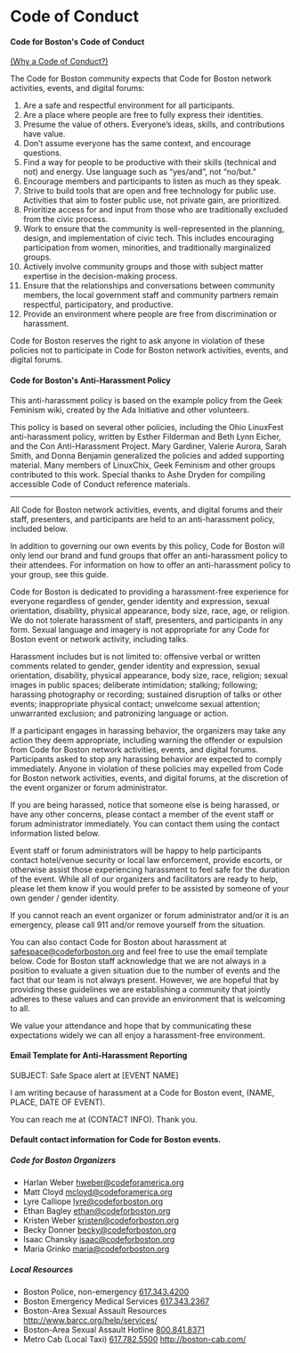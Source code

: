 Code of Conduct
===============

#### Code for Boston's Code of Conduct

[(Why a Code of Conduct?)](http://incisive.nu/2014/codes-of-conduct/)

The Code for Boston community expects that Code for Boston network activities, events, and digital forums:

1. Are a safe and respectful environment for all participants.
2. Are a place where people are free to fully express their identities.
3. Presume the value of others. Everyone’s ideas, skills, and contributions have value.
4. Don’t assume everyone has the same context, and encourage questions.
5. Find a way for people to be productive with their skills (technical and not) and energy. Use language such as “yes/and”, not “no/but.”
6. Encourage members and participants to listen as much as they speak.
7. Strive to build tools that are open and free technology for public use. Activities that aim to foster public use, not private gain, are prioritized.
8. Prioritize access for and input from those who are traditionally excluded from the civic process.
9. Work to ensure that the community is well-represented in the planning, design, and implementation of civic tech. This includes encouraging participation from women, minorities, and traditionally marginalized groups.
10. Actively involve community groups and those with subject matter expertise in the decision-making process.
11. Ensure that the relationships and conversations between community members, the local government staff and community partners remain respectful, participatory, and productive.
12. Provide an environment where people are free from discrimination or harassment.

Code for Boston reserves the right to ask anyone in violation of these policies not to participate in Code for Boston network activities, events, and digital forums.


#### Code for Boston's Anti-Harassment Policy

This anti-harassment policy is based on the example policy from the Geek Feminism wiki, created by the Ada Initiative and other volunteers.

This policy is based on several other policies, including the Ohio LinuxFest anti-harassment policy, written by Esther Filderman and Beth Lynn Eicher, and the Con Anti-Harassment Project. Mary Gardiner, Valerie Aurora, Sarah Smith, and Donna Benjamin generalized the policies and added supporting material. Many members of LinuxChix, Geek Feminism and other groups contributed to this work. Special thanks to Ashe Dryden for compiling accessible Code of Conduct reference materials.

* * *

All Code for Boston network activities, events, and digital forums and their staff, presenters, and participants are held to an anti-harassment policy, included below.

In addition to governing our own events by this policy, Code for Boston will only lend our brand and fund groups that offer an anti-harassment policy to their attendees. For information on how to offer an anti-harassment policy to your group, see this guide.

Code for Boston is dedicated to providing a harassment-free experience for everyone regardless of gender, gender identity and expression, sexual orientation, disability, physical appearance, body size, race, age, or religion. We do not tolerate harassment of staff, presenters, and participants in any form. Sexual language and imagery is not appropriate for any Code for Boston event or network activity, including talks.

Harassment includes but is not limited to: offensive verbal or written comments related to gender, gender identity and expression, sexual orientation, disability, physical appearance, body size, race, religion; sexual images in public spaces; deliberate intimidation; stalking; following; harassing photography or recording; sustained disruption of talks or other events; inappropriate physical contact; unwelcome sexual attention; unwarranted exclusion; and patronizing language or action.

If a participant engages in harassing behavior, the organizers may take any action they deem appropriate, including warning the offender or expulsion from Code for Boston network activities, events, and digital forums. Participants asked to stop any harassing behavior are expected to comply immediately. Anyone in violation of these policies may expelled from Code for Boston network activities, events, and digital forums, at the discretion of the event organizer or forum administrator.

If you are being harassed, notice that someone else is being harassed, or have any other concerns, please contact a member of the event staff or forum administrator immediately. You can contact them using the contact information listed below.

Event staff or forum administrators will be happy to help participants contact hotel/venue security or local law enforcement, provide escorts, or otherwise assist those experiencing harassment to feel safe for the duration of the event. While all of our organizers and facilitators are ready to help, please let them know if you would prefer to be assisted by someone of your own gender / gender identity.

If you cannot reach an event organizer or forum administrator and/or it is an emergency, please call 911 and/or remove yourself from the situation.

You can also contact Code for Boston about harassment at safespace@codeforboston.org and feel free to use the email template below. Code for Boston staff acknowledge that we are not always in a position to evaluate a given situation due to the number of events and the fact that our team is not always present. However, we are hopeful that by providing these guidelines we are establishing a community that jointly adheres to these values and can provide an environment that is welcoming to all.

We value your attendance and hope that by communicating these expectations widely we can all enjoy a harassment-free environment.

#### Email Template for Anti-Harassment Reporting

SUBJECT: Safe Space alert at [EVENT NAME]

I am writing because of harassment at a Code for Boston event, (NAME, PLACE, DATE OF EVENT).

You can reach me at (CONTACT INFO). Thank you.

#### Default contact information for Code for Boston events.

##### Code for Boston Organizers

- Harlan Weber hweber@codeforamerica.org
- Matt Cloyd mcloyd@codeforamerica.org
- Lyre Calliope lyre@codeforboston.org
- Ethan Bagley ethan@codeforboston.org
- Kristen Weber kristen@codeforboston.org
- Becky Donner becky@codeforboston.org
- Isaac Chansky isaac@codeforboston.org
- Maria Grinko maria@codeforboston.org

##### Local Resources

- Boston Police, non-emergency [617.343.4200](tel:617.343.4200)
- Boston Emergency Medical Services [617.343.2367](tel:617.343.2367)
- Boston-Area Sexual Assault Resources http://www.barcc.org/help/services/
- Boston-Area Sexual Assault Hotline [800.841.8371](tel:800.841.8371)
- Metro Cab (Local Taxi) [617.782.5500](tel:617.782.5500) http://boston-cab.com/
